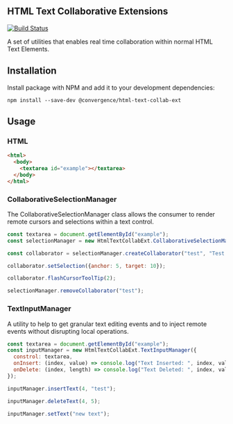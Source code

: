 ## HTML Text Collaborative Extensions
[![Build Status](https://travis-ci.org/convergencelabs/html-text-collab-ext.svg?branch=master)](https://travis-ci.org/convergencelabs/html-text-collab-ext)

A set of utilities that enables real time collaboration within normal HTML Text Elements.

## Installation

Install package with NPM and add it to your development dependencies:

```npm install --save-dev @convergence/html-text-collab-ext```

## Usage

### HTML
```html
<html>
  <body>
    <textarea id="example"></textarea>
  </body>
</html>
```

### CollaborativeSelectionManager
The CollaborativeSelectionManager class allows the consumer to render remote cursors and selections within a text control.


```javascript
const textarea = document.getElementById("example");
const selectionManager = new HtmlTextCollabExt.CollaborativeSelectionManager(textarea);

const collaborator = selectionManager.createCollaborator("test", "Test User", "red", {anchor: 10, target: 20});

collaborator.setSelection({anchor: 5, target: 10});

collaborator.flashCursorToolTip(2);

selectionManager.removeCollaborator("test");
```

### TextInputManager
A utility to help to get granular text editing events and to inject remote events without disrupting local operations.

```javascript
const textarea = document.getElementById("example");
const inputManager = new HtmlTextCollabExt.TextInputManager({
  constrol: textarea,
  onInsert: (index, value) => console.log("Text Inserted: ", index, value);
  onDelete: (index, length) => console.log("Text Deleted: ", index, value);
});

inputManager.insertText(4, "test");

inputManager.deleteText(4, 5);

inputManager.setText("new text");
```

